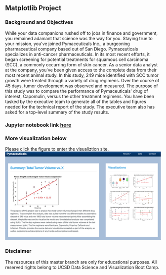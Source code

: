 ## Matplotlib Project
### Background and Objectives
While your data companions rushed off to jobs in finance and government, you remained adamant that science was the way for you. Staying true to your mission, you've joined Pymaceuticals Inc., a burgeoning pharmaceutical company based out of San Diego. Pymaceuticals specializes in anti-cancer pharmaceuticals. In its most recent efforts, it began screening for potential treatments for squamous cell carcinoma (SCC), a commonly occurring form of skin cancer.
As a senior data analyst at the company, you've been given access to the complete data from their most recent animal study. In this study, 249 mice identified with SCC tumor growth were treated through a variety of drug regimens. Over the course of 45 days, tumor development was observed and measured. The purpose of this study was to compare the performance of Pymaceuticals' drug of interest, Capomulin, versus the other treatment regimens. You have been tasked by the executive team to generate all of the tables and figures needed for the technical report of the study. The executive team also has asked for a top-level summary of the study results.

### Jupyter notebook link [here](https://github.com/changrita1114/Matplotlib/blob/master/Pymaceuticals.ipynb) 
### More visualization below
Please click the figure to enter the visualiztion site.
[![img](https://github.com/changrita1114/Pymaceuticals/blob/main/WebVisualizations/assets/landing_page.png)](https://changrita1114.github.io/Pymaceuticals/)

### Disclaimer
The resources of this master branch are only for educational purposes. All reserved rights belong to UCSD Data Science and Visualization Boot Camp.
